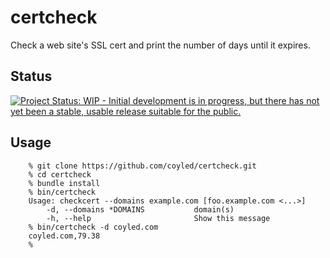 certcheck
=========

Check a web site's SSL cert and print the number of days until it
expires.


Status
------

[![Project Status: WIP - Initial development is in progress, but there has not yet been a stable, usable release suitable for the public.](http://www.repostatus.org/badges/latest/wip.svg)](http://www.repostatus.org/#wip)


Usage
-----

```
    % git clone https://github.com/coyled/certcheck.git
    % cd certcheck
    % bundle install
    % bin/certcheck 
    Usage: checkcert --domains example.com [foo.example.com <...>]
        -d, --domains *DOMAINS           domain(s)
        -h, --help                       Show this message
    % bin/certcheck -d coyled.com
    coyled.com,79.38
    % 
```
